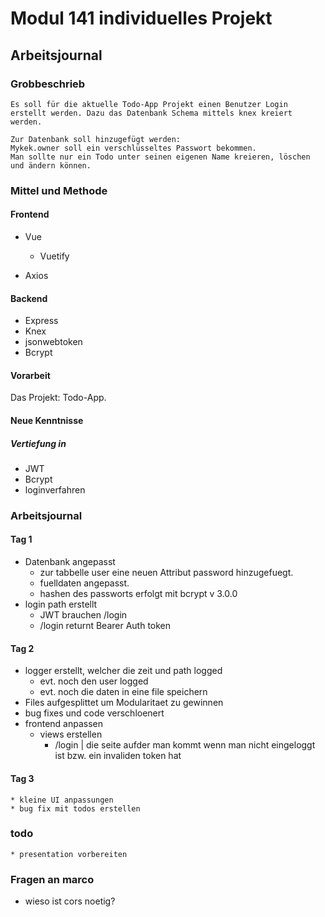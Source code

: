 # Modul 141 individuelles Projekt
## Arbeitsjournal
### Grobbeschrieb
	Es soll für die aktuelle Todo-App Projekt einen Benutzer Login erstellt werden. Dazu das Datenbank Schema mittels knex kreiert werden.

	Zur Datenbank soll hinzugefügt werden:
	Mykek.owner soll ein verschlüsseltes Passwort bekommen.
	Man sollte nur ein Todo unter seinen eigenen Name kreieren, löschen und ändern können.
### Mittel und Methode
#### Frontend
* Vue
	* Vuetify

* Axios

#### Backend
* Express
* Knex
* jsonwebtoken
* Bcrypt

#### Vorarbeit
Das Projekt: Todo-App.

#### Neue Kenntnisse
##### Vertiefung in
* JWT
* Bcrypt
* loginverfahren

### Arbeitsjournal

#### Tag 1
* Datenbank angepasst 
	* zur tabbelle user eine neuen Attribut password hinzugefuegt.
	* fuelldaten angepasst.
	* hashen des passworts erfolgt mit bcrypt v 3.0.0
* login path erstellt
	* JWT brauchen /login
	* /login returnt Bearer Auth token
#### Tag 2
* logger erstellt, welcher die zeit und path logged
	* evt. noch den user logged
	* evt. noch die daten in eine file speichern
* Files aufgesplittet um Modularitaet zu gewinnen
* bug fixes und code verschloenert
* frontend anpassen
	* views erstellen
	 	* /login | die seite aufder man kommt wenn man nicht eingeloggt ist bzw. ein invaliden token hat
#### Tag 3
	* kleine UI anpassungen
	* bug fix mit todos erstellen

### todo 
	* presentation vorbereiten



### Fragen an marco
* wieso ist cors noetig?